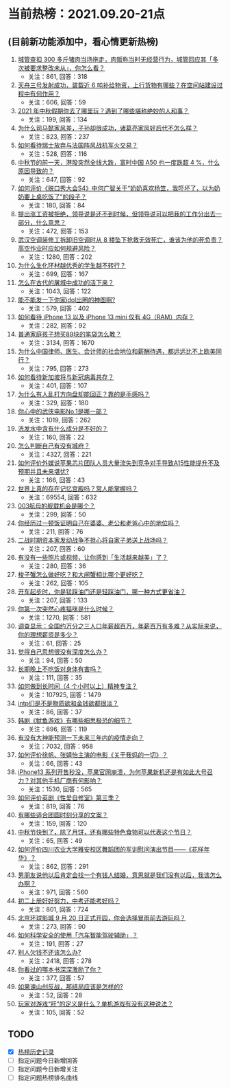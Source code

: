 # 当前热榜：2021.09.20-21点
## (目前新功能添加中，看心情更新热榜)
1. [城管查扣 300 多斤猪肉当场拖走，肉贩称当时无经营行为，城管回应其「多次被要求整改未从」，你怎么看？](https://www.zhihu.com/question/487654571)
    * 关注：861, 回答：318
2. [天舟三号发射成功，装载近 6 吨补给物资，上行货物有哪些？在空间站建设过程中有何作用？](https://www.zhihu.com/question/487898231)
    * 关注：606, 回答：59
3. [2021 年中秋假期你去了哪里玩？遇到了哪些堪称绝妙的人和事？](https://www.zhihu.com/question/487274740)
    * 关注：199, 回答：134
4. [为什么司马懿家风差，子孙却很成功，诸葛亮家风好后代不怎么样？](https://www.zhihu.com/question/473668109)
    * 关注：823, 回答：237
5. [如何看待瑞士放弃与法国阵风战机军火交易？](https://www.zhihu.com/question/487903774)
    * 关注：528, 回答：116
6. [中秋节的前一天，港股突然全线大跌，富时中国 A50 也一度跌超 4 %，什么原因导致的？](https://www.zhihu.com/question/487940504)
    * 关注：647, 回答：92
7. [如何评价《脱口秀大会S4》中何广智关于“奶奶喜欢杨笠，我吓坏了，以为奶奶要上桌吃饭了”的段子？](https://www.zhihu.com/question/485441053)
    * 关注：180, 回答：84
8. [提出涨工资被拒绝，领导说是还不到时候，但领导说可以把我的工作分出去一部分，什么意思？](https://www.zhihu.com/question/474092672)
    * 关注：472, 回答：153
9. [武汉空调装修工拆卸旧空调时从 8 楼坠下抢救无效死亡，谁该为他的死负责？高空作业时应如何规避风险？](https://www.zhihu.com/question/487806156)
    * 关注：1280, 回答：202
10. [为什么生化环材越优秀的学生越不转行？](https://www.zhihu.com/question/487757797)
    * 关注：699, 回答：167
11. [怎么在古代的屠城中成功的活下来？](https://www.zhihu.com/question/20638408)
    * 关注：1043, 回答：122
12. [能不能发一下你家idol出圈的神图啊?](https://www.zhihu.com/question/480021456)
    * 关注：579, 回答：402
13. [如何看待 iPhone 13 以及 iPhone 13 mini  仅有 4G（RAM）内存？](https://www.zhihu.com/question/487156929)
    * 关注：282, 回答：92
14. [普通家庭孩子想买89块的笔袋怎么教？](https://www.zhihu.com/question/412814432)
    * 关注：3134, 回答：1670
15. [为什么中国律师、医生、会计师的社会地位和薪酬待遇，都远远比不上欧美同行？](https://www.zhihu.com/question/486570444)
    * 关注：795, 回答：273
16. [如何看待新加坡将与新冠病毒共存？](https://www.zhihu.com/question/464915502)
    * 关注：401, 回答：107
17. [为什么有人乱打方向盘却能回正？靠的是手感吗？](https://www.zhihu.com/question/473550294)
    * 关注：329, 回答：180
18. [你心中的武侠电影No.1是哪一部？](https://www.zhihu.com/question/487580686)
    * 关注：1019, 回答：262
19. [洗发水中含有什么成分是不好的？](https://www.zhihu.com/question/293323473)
    * 关注：160, 回答：22
20. [怎么判断自己有没有城府？](https://www.zhihu.com/question/275606514)
    * 关注：4327, 回答：221
21. [如何评价外媒说苹果芯片团队人员大量流失到竞争对手导致A15性能提升不及预期并且未来堪忧?](https://www.zhihu.com/question/487209741)
    * 关注：166, 回答：43
22. [世界上真的存在记忆宫殿吗？常人能掌握吗？](https://www.zhihu.com/question/22519910)
    * 关注：69554, 回答：632
23. [003航母的舰载机会是哪个？](https://www.zhihu.com/question/484220361)
    * 关注：299, 回答：50
24. [你经历过一顿饭证明自己在婆婆、老公和老爸心中的地位吗？](https://www.zhihu.com/question/482319340)
    * 关注：211, 回答：76
25. [二战时期资本家发动战争不担心将自家子弟送上战场吗？](https://www.zhihu.com/question/484995263)
    * 关注：207, 回答：60
26. [有没有一些照片或视频，让你感到「生活越来越美」了？](https://www.zhihu.com/question/487166436)
    * 关注：280, 回答：36
27. [梭子蟹怎么做好吃？和大闸蟹相比哪个更好吃？](https://www.zhihu.com/question/478389154)
    * 关注：262, 回答：105
28. [开车起步时，你是猛踩油门还是轻踩油门，哪一种方式更省油？](https://www.zhihu.com/question/454188537)
    * 关注：207, 回答：133
29. [你第一次突然心疼猫咪是什么时候？](https://www.zhihu.com/question/447735643)
    * 关注：1270, 回答：581
30. [调查显示：全国约万分之三人口年薪超百万，年薪百万有多难？从实际来说，你的理想薪资是多少？](https://www.zhihu.com/question/487694489)
    * 关注：61, 回答：25
31. [觉得自己思想很没有深度怎么办？](https://www.zhihu.com/question/472876997)
    * 关注：94, 回答：50
32. [长期晚上不吃饭对身体有害吗？](https://www.zhihu.com/question/311716580)
    * 关注：111, 回答：35
33. [如何做到长时间（4 个小时以上）精神专注？](https://www.zhihu.com/question/20883403)
    * 关注：107925, 回答：1479
34. [intp们是不是物质欲和金钱欲都很淡？](https://www.zhihu.com/question/487206825)
    * 关注：86, 回答：37
35. [韩剧《鱿鱼游戏》有哪些细思极恐的细节？](https://www.zhihu.com/question/487370520)
    * 关注：696, 回答：119
36. [有没有大神能预测一下未来三年内的疫情走向？](https://www.zhihu.com/question/478933195)
    * 关注：7032, 回答：958
37. [如何评价徐帆、张婧怡主演的电影《关于我妈的一切》？](https://www.zhihu.com/question/485556631)
    * 关注：66, 回答：43
38. [iPhone13 系列开售秒没，苹果官网崩溃，为何苹果新机还是有如此大号召力？对其他手机厂商有何影响？](https://www.zhihu.com/question/487519754)
    * 关注：1530, 回答：565
39. [如何评价英剧《性爱自修室》第三季？](https://www.zhihu.com/question/487371776)
    * 关注：819, 回答：76
40. [有哪些适合团圆时刻分享的文案？](https://www.zhihu.com/question/487841429)
    * 关注：159, 回答：120
41. [中秋节快到了，除了月饼，还有哪些特色食物可以代表这个节日？](https://www.zhihu.com/question/484655989)
    * 关注：65, 回答：49
42. [如何评价四川农业大学雅安校区舞蹈团的军训慰问演出节目——《花样年华》？](https://www.zhihu.com/question/487656234)
    * 关注：862, 回答：291
43. [男朋友说他以后肯定会找一个有钱人结婚，意思就是我们没有以后，我该怎么办啊？](https://www.zhihu.com/question/484870415)
    * 关注：971, 回答：560
44. [初二上册好好努力，中考还能考好吗？](https://www.zhihu.com/question/482248160)
    * 关注：801, 回答：724
45. [北京环球影城 9 月 20 日正式开园，你会选择冒雨前去游玩吗？](https://www.zhihu.com/question/487912864)
    * 关注：273, 回答：90
46. [如何科学安全的使用「汽车智能驾驶辅助」？](https://www.zhihu.com/question/486675321)
    * 关注：191, 回答：27
47. [别人欠钱不还该怎么办?](https://www.zhihu.com/question/310247601)
    * 关注：2418, 回答：278
48. [你看过的哪本书深深激励了你？](https://www.zhihu.com/question/484146401)
    * 关注：377, 回答：57
49. [如果谏山创反战，那结局应该是怎样的?](https://www.zhihu.com/question/487318373)
    * 关注：52, 回答：28
50. [玩家对游戏“肝”的定义是什么？单机游戏有没有这种说法？](https://www.zhihu.com/question/486878297)
    * 关注：105, 回答：52
## TODO
* [x] [热榜历史记录](hot_history/AllHot.md)
* [ ] 指定问题今日新增回答
* [ ] 指定问题今日新增关注
* [ ] 指定问题热榜排名曲线
